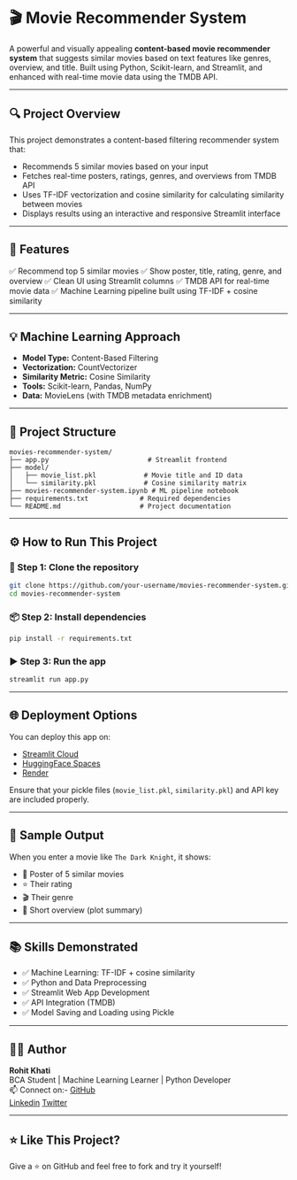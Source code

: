 # 🎬 Movie Recommender System

A powerful and visually appealing **content-based movie recommender system** that suggests similar movies based on text features like genres, overview, and title. Built using Python, Scikit-learn, and Streamlit, and enhanced with real-time movie data using the TMDB API.

---

## 🔍 Project Overview

This project demonstrates a content-based filtering recommender system that:
- Recommends 5 similar movies based on your input
- Fetches real-time posters, ratings, genres, and overviews from TMDB API
- Uses TF-IDF vectorization and cosine similarity for calculating similarity between movies
- Displays results using an interactive and responsive Streamlit interface

---

## 🚀 Features

✅ Recommend top 5 similar movies
✅ Show poster, title, rating, genre, and overview
✅ Clean UI using Streamlit columns
✅ TMDB API for real-time movie data
✅ Machine Learning pipeline built using TF-IDF + cosine similarity

---

## 💡 Machine Learning Approach

- **Model Type:** Content-Based Filtering
- **Vectorization:** CountVectorizer
- **Similarity Metric:** Cosine Similarity
- **Tools:** Scikit-learn, Pandas, NumPy
- **Data:** MovieLens (with TMDB metadata enrichment)

---

## 🧱 Project Structure

```
movies-recommender-system/
├── app.py                         # Streamlit frontend
├── model/
│   ├── movie_list.pkl            # Movie title and ID data
│   └── similarity.pkl            # Cosine similarity matrix
├── movies-recommender-system.ipynb # ML pipeline notebook
├── requirements.txt             # Required dependencies
└── README.md                    # Project documentation
```

---


## ⚙️ How to Run This Project

### 🔧 Step 1: Clone the repository
```bash
git clone https://github.com/your-username/movies-recommender-system.git
cd movies-recommender-system
```

### 📦 Step 2: Install dependencies
```bash
pip install -r requirements.txt
```

### ▶ Step 3: Run the app
```bash
streamlit run app.py
```

---

## 🌐 Deployment Options

You can deploy this app on:
- [Streamlit Cloud](https://share.streamlit.io/)
- [HuggingFace Spaces](https://huggingface.co/spaces)
- [Render](https://render.com/)

Ensure that your pickle files (`movie_list.pkl`, `similarity.pkl`) and API key are included properly.

---

## 📎 Sample Output

When you enter a movie like `The Dark Knight`, it shows:
- 🎥 Poster of 5 similar movies
- ⭐ Their rating
- 🎬 Their genre
- 📄 Short overview (plot summary)

---

## 📚 Skills Demonstrated

- ✅ Machine Learning: TF-IDF + cosine similarity
- ✅ Python and Data Preprocessing
- ✅ Streamlit Web App Development
- ✅ API Integration (TMDB)
- ✅ Model Saving and Loading using Pickle

---

## 👨‍💻 Author

**Rohit Khati**  
BCA Student | Machine Learning Learner | Python Developer  
📫 Connect on:-
[GitHub](https://github.com/rohitjanggid)\
[Linkedin](www.linkedin.com/in/rohit-jangid-a185a7372)
[Twitter](https://x.com/rohit_janggid)

---

## ⭐ Like This Project?

Give a ⭐ on GitHub and feel free to fork and try it yourself!
